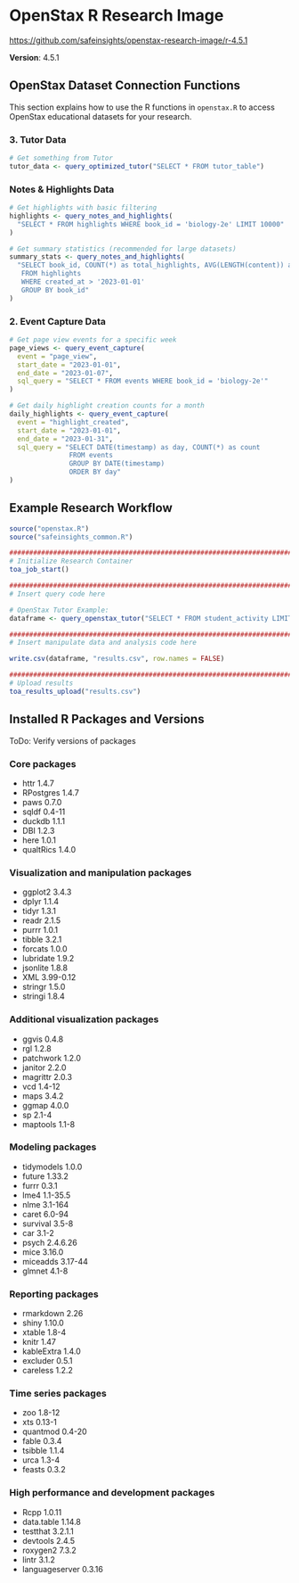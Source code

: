 # OpenStax R Research Image

https://github.com/safeinsights/openstax-research-image/r-4.5.1

**Version**: 4.5.1

## OpenStax Dataset Connection Functions

This section explains how to use the R functions in `openstax.R` to access OpenStax educational datasets for your research.

### 3. Tutor Data

```r
# Get something from Tutor
tutor_data <- query_optimized_tutor("SELECT * FROM tutor_table")
```

### Notes & Highlights Data

```r
# Get highlights with basic filtering
highlights <- query_notes_and_highlights(
  "SELECT * FROM highlights WHERE book_id = 'biology-2e' LIMIT 10000"
)

# Get summary statistics (recommended for large datasets)
summary_stats <- query_notes_and_highlights(
  "SELECT book_id, COUNT(*) as total_highlights, AVG(LENGTH(content)) as avg_length
   FROM highlights
   WHERE created_at > '2023-01-01'
   GROUP BY book_id"
)
```

### 2. Event Capture Data

```r
# Get page view events for a specific week
page_views <- query_event_capture(
  event = "page_view",
  start_date = "2023-01-01",
  end_date = "2023-01-07",
  sql_query = "SELECT * FROM events WHERE book_id = 'biology-2e'"
)

# Get daily highlight creation counts for a month
daily_highlights <- query_event_capture(
  event = "highlight_created",
  start_date = "2023-01-01",
  end_date = "2023-01-31",
  sql_query = "SELECT DATE(timestamp) as day, COUNT(*) as count
               FROM events
               GROUP BY DATE(timestamp)
               ORDER BY day"
)
```

## Example Research Workflow

```r
source("openstax.R")
source("safeinsights_common.R")

###############################################################################
# Initialize Research Container
toa_job_start()

###############################################################################
# Insert query code here

# OpenStax Tutor Example:
dataframe <- query_openstax_tutor("SELECT * FROM student_activity LIMIT 10")

###############################################################################
# Insert manipulate data and analysis code here

write.csv(dataframe, "results.csv", row.names = FALSE)

###############################################################################
# Upload results
toa_results_upload("results.csv")
```

## Installed R Packages and Versions

ToDo: Verify versions of packages

### Core packages
- httr 1.4.7
- RPostgres 1.4.7
- paws 0.7.0
- sqldf 0.4-11
- duckdb 1.1.1
- DBI 1.2.3
- here 1.0.1
- qualtRics 1.4.0

### Visualization and manipulation packages
- ggplot2 3.4.3
- dplyr 1.1.4
- tidyr 1.3.1
- readr 2.1.5
- purrr 1.0.1
- tibble 3.2.1
- forcats 1.0.0
- lubridate 1.9.2
- jsonlite 1.8.8
- XML 3.99-0.12
- stringr 1.5.0
- stringi 1.8.4

### Additional visualization packages
- ggvis 0.4.8
- rgl 1.2.8
- patchwork 1.2.0
- janitor 2.2.0
- magrittr 2.0.3
- vcd 1.4-12
- maps 3.4.2
- ggmap 4.0.0
- sp 2.1-4
- maptools 1.1-8

### Modeling packages
- tidymodels 1.0.0
- future 1.33.2
- furrr 0.3.1
- lme4 1.1-35.5
- nlme 3.1-164
- caret 6.0-94
- survival 3.5-8
- car 3.1-2
- psych 2.4.6.26
- mice 3.16.0
- miceadds 3.17-44
- glmnet 4.1-8

### Reporting packages
- rmarkdown 2.26
- shiny 1.10.0
- xtable 1.8-4
- knitr 1.47
- kableExtra 1.4.0
- excluder 0.5.1
- careless 1.2.2

### Time series packages
- zoo 1.8-12
- xts 0.13-1
- quantmod 0.4-20
- fable 0.3.4
- tsibble 1.1.4
- urca 1.3-4
- feasts 0.3.2

### High performance and development packages
- Rcpp 1.0.11
- data.table 1.14.8
- testthat 3.2.1.1
- devtools 2.4.5
- roxygen2 7.3.2
- lintr 3.1.2
- languageserver 0.3.16
